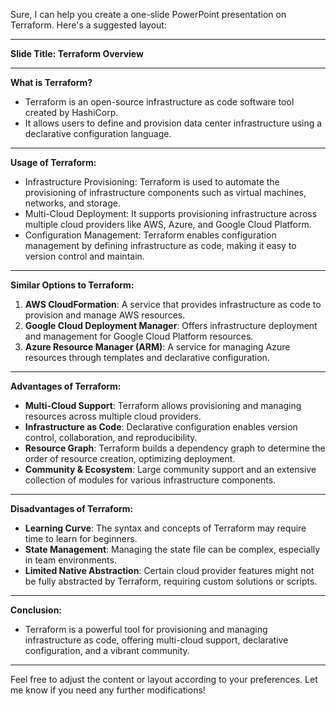 Sure, I can help you create a one-slide PowerPoint presentation on Terraform. Here's a suggested layout:

---

**Slide Title: Terraform Overview**

---

**What is Terraform?**
- Terraform is an open-source infrastructure as code software tool created by HashiCorp.
- It allows users to define and provision data center infrastructure using a declarative configuration language.

---

**Usage of Terraform:**
- Infrastructure Provisioning: Terraform is used to automate the provisioning of infrastructure components such as virtual machines, networks, and storage.
- Multi-Cloud Deployment: It supports provisioning infrastructure across multiple cloud providers like AWS, Azure, and Google Cloud Platform.
- Configuration Management: Terraform enables configuration management by defining infrastructure as code, making it easy to version control and maintain.

---

**Similar Options to Terraform:**
1. **AWS CloudFormation**: A service that provides infrastructure as code to provision and manage AWS resources.
2. **Google Cloud Deployment Manager**: Offers infrastructure deployment and management for Google Cloud Platform resources.
3. **Azure Resource Manager (ARM)**: A service for managing Azure resources through templates and declarative configuration.

---

**Advantages of Terraform:**
- **Multi-Cloud Support**: Terraform allows provisioning and managing resources across multiple cloud providers.
- **Infrastructure as Code**: Declarative configuration enables version control, collaboration, and reproducibility.
- **Resource Graph**: Terraform builds a dependency graph to determine the order of resource creation, optimizing deployment.
- **Community & Ecosystem**: Large community support and an extensive collection of modules for various infrastructure components.

---

**Disadvantages of Terraform:**
- **Learning Curve**: The syntax and concepts of Terraform may require time to learn for beginners.
- **State Management**: Managing the state file can be complex, especially in team environments.
- **Limited Native Abstraction**: Certain cloud provider features might not be fully abstracted by Terraform, requiring custom solutions or scripts.

---

**Conclusion:**
- Terraform is a powerful tool for provisioning and managing infrastructure as code, offering multi-cloud support, declarative configuration, and a vibrant community.

---

Feel free to adjust the content or layout according to your preferences. Let me know if you need any further modifications!
